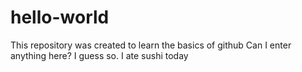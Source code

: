 # hello-world
This repository was created to learn the basics of github
Can I enter anything here?
I guess so.
I ate sushi today
